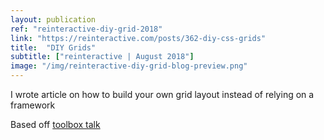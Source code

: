 ```yaml
---
layout: publication
ref: "reinteractive-diy-grid-2018"
link: "https://reinteractive.com/posts/362-diy-css-grids"
title:  "DIY Grids"
subtitle: ["reinteractive | August 2018"]
image: "/img/reinteractive-diy-grid-blog-preview.png"
---
```


I wrote article on how to build your own grid layout instead of relying on a framework

Based off [toolbox talk](/presentations/#diy-grids)
